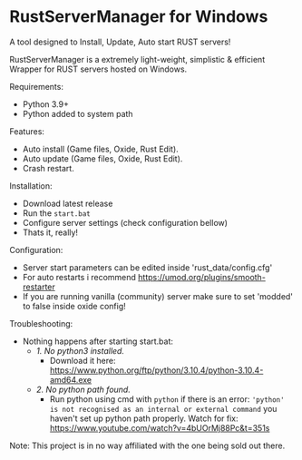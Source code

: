 # RustServerManager for Windows
A tool designed to Install, Update, Auto start RUST servers!

RustServerManager is a extremely light-weight, simplistic & efficient Wrapper for RUST servers hosted on Windows.

Requirements:
  - Python 3.9+
  - Python added to system path

Features:
  - Auto install (Game files, Oxide, Rust Edit).
  - Auto update (Game files, Oxide, Rust Edit).
  - Crash restart.

Installation:
  - Download latest release
  - Run the `start.bat`
  - Configure server settings (check configuration bellow)
  - Thats it, really!
 
Configuration:
  - Server start parameters can be edited inside 'rust_data/config.cfg'
  - For auto restarts i recommend https://umod.org/plugins/smooth-restarter
  - If you are running vanilla (community) server make sure to set 'modded' to false inside oxide config!
 
Troubleshooting:
  - Nothing happens after starting start.bat:
     - *1. No python3 installed.*
        - Download it here: https://www.python.org/ftp/python/3.10.4/python-3.10.4-amd64.exe 
     - *2. No python path found.*
        - Run python using cmd with `python` if there is an error: `'python' is not recognised as an internal or external command` you haven't           set up python             path properly. Watch for fix: https://www.youtube.com/watch?v=4bUOrMj88Pc&t=351s

Note: This project is in no way affiliated with the one being sold out there.
